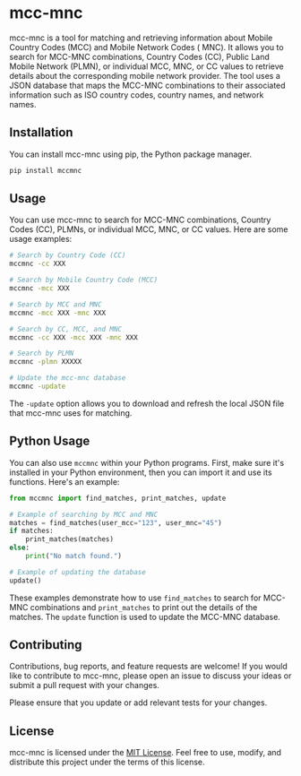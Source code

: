 # mcc-mnc

mcc-mnc is a tool for matching and retrieving information about Mobile Country Codes (MCC) and Mobile Network Codes (
MNC). It allows you to search for MCC-MNC combinations, Country Codes (CC), Public Land Mobile Network (PLMN), or
individual MCC, MNC, or CC values to retrieve details about the corresponding mobile network provider. The tool uses a
JSON database that maps the MCC-MNC combinations to their associated information such as ISO country codes, country
names, and network names.

## Installation

You can install mcc-mnc using pip, the Python package manager.

```bash
pip install mccmnc
```

## Usage

You can use mcc-mnc to search for MCC-MNC combinations, Country Codes (CC), PLMNs, or individual MCC, MNC, or CC values.
Here are some usage examples:

```bash
# Search by Country Code (CC)
mccmnc -cc XXX

# Search by Mobile Country Code (MCC)
mccmnc -mcc XXX

# Search by MCC and MNC
mccmnc -mcc XXX -mnc XXX

# Search by CC, MCC, and MNC
mccmnc -cc XXX -mcc XXX -mnc XXX

# Search by PLMN
mccmnc -plmn XXXXX

# Update the mcc-mnc database
mccmnc -update
```

The `-update` option allows you to download and refresh the local JSON file that mcc-mnc uses for matching.

## Python Usage

You can also use `mccmnc` within your Python programs. First, make sure it's installed in your Python environment, then
you can import it and use its functions. Here's an example:

```python
from mccmnc import find_matches, print_matches, update

# Example of searching by MCC and MNC
matches = find_matches(user_mcc="123", user_mnc="45")
if matches:
    print_matches(matches)
else:
    print("No match found.")

# Example of updating the database
update()
```

These examples demonstrate how to use `find_matches` to search for MCC-MNC combinations and `print_matches` to print out
the details of the matches. The `update` function is used to update the MCC-MNC database.

## Contributing

Contributions, bug reports, and feature requests are welcome! If you would like to contribute to mcc-mnc, please open an
issue to discuss your ideas or submit a pull request with your changes.

Please ensure that you update or add relevant tests for your changes.

## License

mcc-mnc is licensed under the [MIT License](https://choosealicense.com/licenses/mit/). Feel free to use, modify, and
distribute this project under the terms of this license.